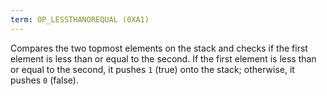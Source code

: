 ```yaml
---
term: OP_LESSTHANOREQUAL (0XA1)
---
```


Compares the two topmost elements on the stack and checks if the first element is less than or equal to the second. If the first element is less than or equal to the second, it pushes `1` (true) onto the stack; otherwise, it pushes `0` (false).